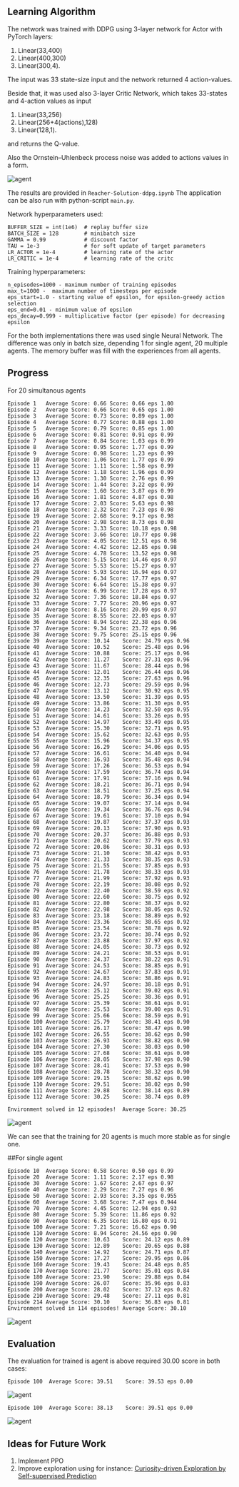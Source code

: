 
## Learning Algorithm

The network was trained with DDPG using 3-layer network for Actor with PyTorch layers:

1. Linear(33,400)
2. Linear(400,300)
3. Linear(300,4).

The input was 33 state-size input and the network returned 4 action-values.

Beside that, it was used also 3-layer Critic Network, which takes 33-states and 4-action values as input    

1. Linear(33,256)
2. Linear(256+4(actions),128)
3. Linear(128,1).

and returns the Q-value.

Also the Ornstein–Uhlenbeck process noise was added to actions values in a form.

![agent](images/ou.png)

The results are provided in ```Reacher-Solution-ddpg.ipynb```
The application can be also run with python-script ```main.py```.


Network hyperparameters used:

```
BUFFER_SIZE = int(1e6)  # replay buffer size
BATCH_SIZE = 128        # minibatch size
GAMMA = 0.99            # discount factor
TAU = 1e-3              # for soft update of target parameters
LR_ACTOR = 1e-4         # learning rate of the actor
LR_CRITIC = 1e-4        # learning rate of the critc

```


Training hyperparameters:
```
n_episodes=1000 - maximum number of training episodes
max_t=1000 -  maximum number of timesteps per episode
eps_start=1.0 - starting value of epsilon, for epsilon-greedy action selection
eps_end=0.01 - minimum value of epsilon
eps_decay=0.999 - multiplicative factor (per episode) for decreasing epsilon

```

For the both implementations there was used single Neural Network. The difference was only in batch size, 
depending 1 for single agent, 20 multiple agents. The memory buffer was fill with the experiences from all agents.


## Progress

For 20 simultanous agents
```
Episode 1	Average Score: 0.66	Score: 0.66 eps 1.00
Episode 2	Average Score: 0.66	Score: 0.65 eps 1.00
Episode 3	Average Score: 0.73	Score: 0.89 eps 1.00
Episode 4	Average Score: 0.77	Score: 0.88 eps 1.00
Episode 5	Average Score: 0.79	Score: 0.85 eps 1.00
Episode 6	Average Score: 0.81	Score: 0.91 eps 0.99
Episode 7	Average Score: 0.84	Score: 1.03 eps 0.99
Episode 8	Average Score: 0.95	Score: 1.77 eps 0.99
Episode 9	Average Score: 0.98	Score: 1.23 eps 0.99
Episode 10	Average Score: 1.06	Score: 1.77 eps 0.99
Episode 11	Average Score: 1.11	Score: 1.58 eps 0.99
Episode 12	Average Score: 1.18	Score: 1.96 eps 0.99
Episode 13	Average Score: 1.30	Score: 2.76 eps 0.99
Episode 14	Average Score: 1.44	Score: 3.22 eps 0.99
Episode 15	Average Score: 1.60	Score: 3.87 eps 0.99
Episode 16	Average Score: 1.81	Score: 4.87 eps 0.98
Episode 17	Average Score: 2.03	Score: 5.63 eps 0.98
Episode 18	Average Score: 2.32	Score: 7.23 eps 0.98
Episode 19	Average Score: 2.68	Score: 9.17 eps 0.98
Episode 20	Average Score: 2.98	Score: 8.73 eps 0.98
Episode 21	Average Score: 3.33	Score: 10.18 eps 0.98
Episode 22	Average Score: 3.66	Score: 10.77 eps 0.98
Episode 23	Average Score: 4.05	Score: 12.51 eps 0.98
Episode 24	Average Score: 4.42	Score: 12.85 eps 0.98
Episode 25	Average Score: 4.78	Score: 13.52 eps 0.98
Episode 26	Average Score: 5.15	Score: 14.46 eps 0.97
Episode 27	Average Score: 5.53	Score: 15.27 eps 0.97
Episode 28	Average Score: 5.93	Score: 16.94 eps 0.97
Episode 29	Average Score: 6.34	Score: 17.77 eps 0.97
Episode 30	Average Score: 6.64	Score: 15.38 eps 0.97
Episode 31	Average Score: 6.99	Score: 17.28 eps 0.97
Episode 32	Average Score: 7.36	Score: 18.84 eps 0.97
Episode 33	Average Score: 7.77	Score: 20.96 eps 0.97
Episode 34	Average Score: 8.16	Score: 20.99 eps 0.97
Episode 35	Average Score: 8.55	Score: 22.03 eps 0.97
Episode 36	Average Score: 8.94	Score: 22.38 eps 0.96
Episode 37	Average Score: 9.34	Score: 23.72 eps 0.96
Episode 38	Average Score: 9.75	Score: 25.15 eps 0.96
Episode 39	Average Score: 10.14	Score: 24.79 eps 0.96
Episode 40	Average Score: 10.52	Score: 25.48 eps 0.96
Episode 41	Average Score: 10.88	Score: 25.17 eps 0.96
Episode 42	Average Score: 11.27	Score: 27.31 eps 0.96
Episode 43	Average Score: 11.67	Score: 28.44 eps 0.96
Episode 44	Average Score: 12.01	Score: 26.44 eps 0.96
Episode 45	Average Score: 12.35	Score: 27.63 eps 0.96
Episode 46	Average Score: 12.73	Score: 29.59 eps 0.96
Episode 47	Average Score: 13.12	Score: 30.92 eps 0.95
Episode 48	Average Score: 13.50	Score: 31.39 eps 0.95
Episode 49	Average Score: 13.86	Score: 31.30 eps 0.95
Episode 50	Average Score: 14.23	Score: 32.50 eps 0.95
Episode 51	Average Score: 14.61	Score: 33.26 eps 0.95
Episode 52	Average Score: 14.97	Score: 33.49 eps 0.95
Episode 53	Average Score: 15.30	Score: 32.71 eps 0.95
Episode 54	Average Score: 15.62	Score: 32.63 eps 0.95
Episode 55	Average Score: 15.96	Score: 34.37 eps 0.95
Episode 56	Average Score: 16.29	Score: 34.06 eps 0.95
Episode 57	Average Score: 16.61	Score: 34.40 eps 0.94
Episode 58	Average Score: 16.93	Score: 35.48 eps 0.94
Episode 59	Average Score: 17.26	Score: 36.53 eps 0.94
Episode 60	Average Score: 17.59	Score: 36.74 eps 0.94
Episode 61	Average Score: 17.91	Score: 37.16 eps 0.94
Episode 62	Average Score: 18.21	Score: 36.71 eps 0.94
Episode 63	Average Score: 18.51	Score: 37.25 eps 0.94
Episode 64	Average Score: 18.79	Score: 36.34 eps 0.94
Episode 65	Average Score: 19.07	Score: 37.14 eps 0.94
Episode 66	Average Score: 19.34	Score: 36.76 eps 0.94
Episode 67	Average Score: 19.61	Score: 37.10 eps 0.94
Episode 68	Average Score: 19.87	Score: 37.37 eps 0.93
Episode 69	Average Score: 20.13	Score: 37.90 eps 0.93
Episode 70	Average Score: 20.37	Score: 36.88 eps 0.93
Episode 71	Average Score: 20.62	Score: 37.79 eps 0.93
Episode 72	Average Score: 20.86	Score: 38.31 eps 0.93
Episode 73	Average Score: 21.10	Score: 38.42 eps 0.93
Episode 74	Average Score: 21.33	Score: 38.35 eps 0.93
Episode 75	Average Score: 21.55	Score: 37.85 eps 0.93
Episode 76	Average Score: 21.78	Score: 38.33 eps 0.93
Episode 77	Average Score: 21.99	Score: 37.92 eps 0.93
Episode 78	Average Score: 22.19	Score: 38.08 eps 0.92
Episode 79	Average Score: 22.40	Score: 38.59 eps 0.92
Episode 80	Average Score: 22.60	Score: 38.75 eps 0.92
Episode 81	Average Score: 22.80	Score: 38.37 eps 0.92
Episode 82	Average Score: 22.98	Score: 38.05 eps 0.92
Episode 83	Average Score: 23.18	Score: 38.89 eps 0.92
Episode 84	Average Score: 23.36	Score: 38.65 eps 0.92
Episode 85	Average Score: 23.54	Score: 38.78 eps 0.92
Episode 86	Average Score: 23.72	Score: 38.74 eps 0.92
Episode 87	Average Score: 23.88	Score: 37.97 eps 0.92
Episode 88	Average Score: 24.05	Score: 38.73 eps 0.92
Episode 89	Average Score: 24.21	Score: 38.53 eps 0.91
Episode 90	Average Score: 24.37	Score: 38.22 eps 0.91
Episode 91	Average Score: 24.53	Score: 38.85 eps 0.91
Episode 92	Average Score: 24.67	Score: 37.83 eps 0.91
Episode 93	Average Score: 24.83	Score: 38.86 eps 0.91
Episode 94	Average Score: 24.97	Score: 38.18 eps 0.91
Episode 95	Average Score: 25.12	Score: 39.02 eps 0.91
Episode 96	Average Score: 25.25	Score: 38.36 eps 0.91
Episode 97	Average Score: 25.39	Score: 38.61 eps 0.91
Episode 98	Average Score: 25.53	Score: 39.00 eps 0.91
Episode 99	Average Score: 25.66	Score: 38.59 eps 0.91
Episode 100	Average Score: 25.79	Score: 38.41 eps 0.90
Episode 101	Average Score: 26.17	Score: 38.47 eps 0.90
Episode 102	Average Score: 26.55	Score: 38.62 eps 0.90
Episode 103	Average Score: 26.93	Score: 38.82 eps 0.90
Episode 104	Average Score: 27.30	Score: 38.03 eps 0.90
Episode 105	Average Score: 27.68	Score: 38.61 eps 0.90
Episode 106	Average Score: 28.05	Score: 37.98 eps 0.90
Episode 107	Average Score: 28.41	Score: 37.53 eps 0.90
Episode 108	Average Score: 28.78	Score: 38.32 eps 0.90
Episode 109	Average Score: 29.15	Score: 38.62 eps 0.90
Episode 110	Average Score: 29.51	Score: 38.02 eps 0.90
Episode 111	Average Score: 29.88	Score: 38.14 eps 0.89
Episode 112	Average Score: 30.25	Score: 38.74 eps 0.89

Environment solved in 12 episodes!	Average Score: 30.25
```
![agent](images/learning_curve_112_agents_20.png)

We can see that the training for 20 agents is much more stable as for single one.

##For single agent
```
Episode 10	Average Score: 0.58	Score: 0.50 eps 0.99
Episode 20	Average Score: 1.11	Score: 2.17 eps 0.98
Episode 30	Average Score: 1.67	Score: 2.67 eps 0.97
Episode 40	Average Score: 2.29	Score: 7.27 eps 0.96
Episode 50	Average Score: 2.93	Score: 3.35 eps 0.955
Episode 60	Average Score: 3.68	Score: 7.47 eps 0.944
Episode 70	Average Score: 4.45	Score: 12.94 eps 0.93
Episode 80	Average Score: 5.39	Score: 11.86 eps 0.92
Episode 90	Average Score: 6.35	Score: 16.80 eps 0.91
Episode 100	Average Score: 7.21	Score: 16.62 eps 0.90
Episode 110	Average Score: 8.94	Score: 24.56 eps 0.90
Episode 120	Average Score: 10.63	Score: 24.12 eps 0.89
Episode 130	Average Score: 12.89	Score: 20.65 eps 0.88
Episode 140	Average Score: 14.92	Score: 24.71 eps 0.87
Episode 150	Average Score: 17.27	Score: 29.95 eps 0.86
Episode 160	Average Score: 19.43	Score: 24.48 eps 0.85
Episode 170	Average Score: 21.77	Score: 35.01 eps 0.84
Episode 180	Average Score: 23.90	Score: 29.88 eps 0.84
Episode 190	Average Score: 26.07	Score: 35.96 eps 0.83
Episode 200	Average Score: 28.02	Score: 37.12 eps 0.82
Episode 210	Average Score: 29.48	Score: 27.11 eps 0.81
Episode 214	Average Score: 30.10	Score: 36.83 eps 0.81
Environment solved in 114 episodes!	Average Score: 30.10

```

![agent](images/learning_curve_214_agent_1.png)

## Evaluation



The evaluation for trained is agent is above required 30.00 score in both cases:

```Episode 100	Average Score: 39.51	Score: 39.53 eps 0.00```

![agent](images/reacher20.gif)

```Episode 100	Average Score: 38.13	Score: 39.51 eps 0.00```


![agent](images/reacher1.gif)

## Ideas for Future Work

1. Implement PPO
2. Improve exploration using for instance: 
   [Curiosity-driven Exploration by Self-supervised Prediction](https://arxiv.org/abs/1705.05363)

